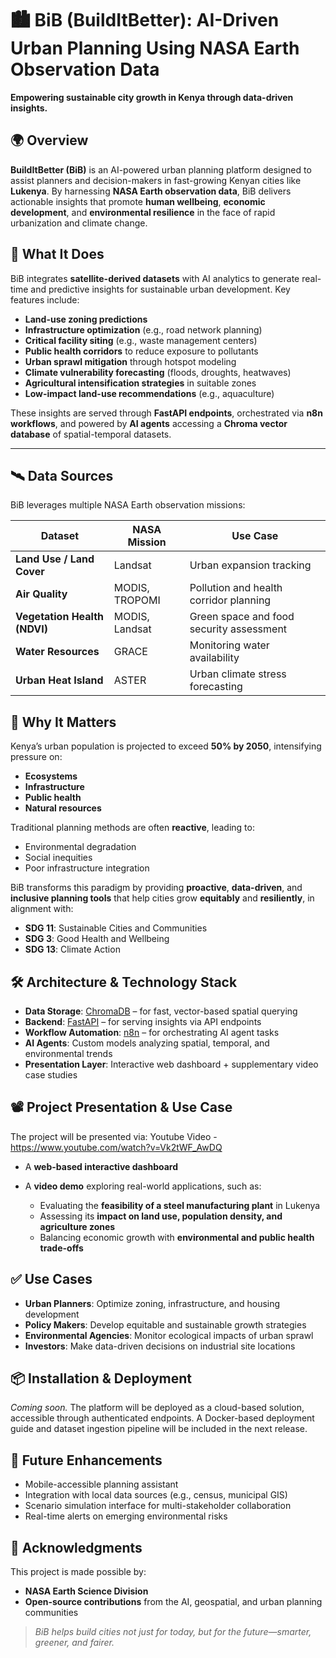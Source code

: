 # 🏙️ BiB (BuildItBetter): AI-Driven Urban Planning Using NASA Earth Observation Data

**Empowering sustainable city growth in Kenya through data-driven insights.**

## 🌍 Overview

**BuildItBetter (BiB)** is an AI-powered urban planning platform designed to assist planners and decision-makers in fast-growing Kenyan cities like **Lukenya**. By harnessing **NASA Earth observation data**, BiB delivers actionable insights that promote **human wellbeing**, **economic development**, and **environmental resilience** in the face of rapid urbanization and climate change.


## 🚀 What It Does

BiB integrates **satellite-derived datasets** with AI analytics to generate real-time and predictive insights for sustainable urban development. Key features include:

* **Land-use zoning predictions**
* **Infrastructure optimization** (e.g., road network planning)
* **Critical facility siting** (e.g., waste management centers)
* **Public health corridors** to reduce exposure to pollutants
* **Urban sprawl mitigation** through hotspot modeling
* **Climate vulnerability forecasting** (floods, droughts, heatwaves)
* **Agricultural intensification strategies** in suitable zones
* **Low-impact land-use recommendations** (e.g., aquaculture)

These insights are served through **FastAPI endpoints**, orchestrated via **n8n workflows**, and powered by **AI agents** accessing a **Chroma vector database** of spatial-temporal datasets.

---

## 🛰️ Data Sources

BiB leverages multiple NASA Earth observation missions:

| Dataset                      | NASA Mission   | Use Case                                 |
| ---------------------------- | -------------- | ---------------------------------------- |
| **Land Use / Land Cover**    | Landsat        | Urban expansion tracking                 |
| **Air Quality**              | MODIS, TROPOMI | Pollution and health corridor planning   |
| **Vegetation Health (NDVI)** | MODIS, Landsat | Green space and food security assessment |
| **Water Resources**          | GRACE          | Monitoring water availability            |
| **Urban Heat Island**        | ASTER          | Urban climate stress forecasting         |


## 🌆 Why It Matters

Kenya’s urban population is projected to exceed **50% by 2050**, intensifying pressure on:

* **Ecosystems**
* **Infrastructure**
* **Public health**
* **Natural resources**

Traditional planning methods are often **reactive**, leading to:

* Environmental degradation
* Social inequities
* Poor infrastructure integration

BiB transforms this paradigm by providing **proactive**, **data-driven**, and **inclusive planning tools** that help cities grow **equitably** and **resiliently**, in alignment with:

* **SDG 11**: Sustainable Cities and Communities
* **SDG 3**: Good Health and Wellbeing
* **SDG 13**: Climate Action


## 🛠️ Architecture & Technology Stack

* **Data Storage**: [ChromaDB](https://www.trychroma.com/) – for fast, vector-based spatial querying
* **Backend**: [FastAPI](https://fastapi.tiangolo.com/) – for serving insights via API endpoints
* **Workflow Automation**: [n8n](https://n8n.io/) – for orchestrating AI agent tasks
* **AI Agents**: Custom models analyzing spatial, temporal, and environmental trends
* **Presentation Layer**: Interactive web dashboard + supplementary video case studies


## 📽️ Project Presentation & Use Case

The project will be presented via:
Youtube Video - https://www.youtube.com/watch?v=Vk2tWF_AwDQ

* A **web-based interactive dashboard**
* A **video demo** exploring real-world applications, such as:

  * Evaluating the **feasibility of a steel manufacturing plant** in Lukenya
  * Assessing its **impact on land use, population density, and agriculture zones**
  * Balancing economic growth with **environmental and public health trade-offs**


## ✅ Use Cases

* **Urban Planners**: Optimize zoning, infrastructure, and housing development
* **Policy Makers**: Develop equitable and sustainable growth strategies
* **Environmental Agencies**: Monitor ecological impacts of urban sprawl
* **Investors**: Make data-driven decisions on industrial site locations


## 📦 Installation & Deployment

*Coming soon.*
The platform will be deployed as a cloud-based solution, accessible through authenticated endpoints. A Docker-based deployment guide and dataset ingestion pipeline will be included in the next release.


## 🧩 Future Enhancements

* Mobile-accessible planning assistant
* Integration with local data sources (e.g., census, municipal GIS)
* Scenario simulation interface for multi-stakeholder collaboration
* Real-time alerts on emerging environmental risks


## 🤝 Acknowledgments

This project is made possible by:

* **NASA Earth Science Division**
* **Open-source contributions** from the AI, geospatial, and urban planning communities

> *BiB helps build cities not just for today, but for the future—smarter, greener, and fairer.*
